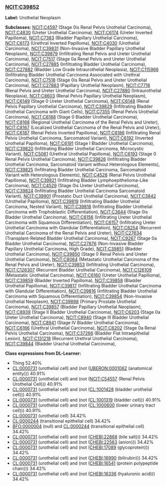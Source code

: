 
### [NCIT:C39852](http://purl.obolibrary.org/obo/NCIT_C39852)
**Label:** Urothelial Neoplasm

**Subclasses:** [NCIT:C4597](http://purl.obolibrary.org/obo/NCIT_C4597) (Stage 0is Renal Pelvis Urothelial Carcinoma), [NCIT:C4830](http://purl.obolibrary.org/obo/NCIT_C4830) (Ureter Urothelial Carcinoma), [NCIT:C6174](http://purl.obolibrary.org/obo/NCIT_C6174) (Ureter Inverted Papilloma), [NCIT:C7383](http://purl.obolibrary.org/obo/NCIT_C7383) (Bladder Papillary Urothelial Carcinoma), [NCIT:C6173](http://purl.obolibrary.org/obo/NCIT_C6173) (Urethral Inverted Papilloma), [NCIT:C4030](http://purl.obolibrary.org/obo/NCIT_C4030) (Urothelial Carcinoma), [NCIT:C39831](http://purl.obolibrary.org/obo/NCIT_C39831) (Non-Invasive Bladder Papillary Urothelial Neoplasm), [NCIT:C39879](http://purl.obolibrary.org/obo/NCIT_C39879) (Infiltrating Renal Pelvis and Ureter Urothelial Carcinoma), [NCIT:C7517](http://purl.obolibrary.org/obo/NCIT_C7517) (Stage 0a Renal Pelvis and Ureter Urothelial Carcinoma), [NCIT:C27885](http://purl.obolibrary.org/obo/NCIT_C27885) (Infiltrating Bladder Urothelial Carcinoma), [NCIT:C27882](http://purl.obolibrary.org/obo/NCIT_C27882) (Bladder Low Grade Intraurothelial Neoplasia), [NCIT:C115966](http://purl.obolibrary.org/obo/NCIT_C115966) (Infiltrating Bladder Urothelial Carcinoma Associated with Urethral Carcinoma), [NCIT:C7518](http://purl.obolibrary.org/obo/NCIT_C7518) (Stage 0is Renal Pelvis and Ureter Urothelial Carcinoma), [NCIT:C27883](http://purl.obolibrary.org/obo/NCIT_C27883) (Papillary Urothelial Neoplasm), [NCIT:C7716](http://purl.obolibrary.org/obo/NCIT_C7716) (Renal Pelvis and Ureter Urothelial Carcinoma), [NCIT:C27880](http://purl.obolibrary.org/obo/NCIT_C27880) (Intraurothelial Neoplasia), [NCIT:C8603](http://purl.obolibrary.org/obo/NCIT_C8603) (Renal Pelvis Papillary Urothelial Neoplasm), [NCIT:C6149](http://purl.obolibrary.org/obo/NCIT_C6149) (Stage 0 Ureter Urothelial Carcinoma), [NCIT:C6148](http://purl.obolibrary.org/obo/NCIT_C6148) (Renal Pelvis Papillary Urothelial Carcinoma), [NCIT:C39829](http://purl.obolibrary.org/obo/NCIT_C39829) (Infiltrating Bladder Urothelial Carcinoma with Giant Cells), [NCIT:C7355](http://purl.obolibrary.org/obo/NCIT_C7355) (Renal Pelvis Urothelial Carcinoma), [NCIT:C6188](http://purl.obolibrary.org/obo/NCIT_C6188) (Stage 0 Bladder Urothelial Carcinoma), [NCIT:C8168](http://purl.obolibrary.org/obo/NCIT_C8168) (Regional Urothelial Carcinoma of the Renal Pelvis and Ureter), [NCIT:C8167](http://purl.obolibrary.org/obo/NCIT_C8167) (Localized Urothelial Carcinoma of the Renal Pelvis and Ureter), [NCIT:C6187](http://purl.obolibrary.org/obo/NCIT_C6187) (Renal Pelvis Inverted Papilloma), [NCIT:C6186](http://purl.obolibrary.org/obo/NCIT_C6186) (Infiltrating Renal Pelvis Urothelial Carcinoma, Sarcomatoid Variant), [NCIT:C6192](http://purl.obolibrary.org/obo/NCIT_C6192) (Inverted Urothelial Papilloma), [NCIT:C6191](http://purl.obolibrary.org/obo/NCIT_C6191) (Stage I Bladder Urothelial Carcinoma), [NCIT:C39820](http://purl.obolibrary.org/obo/NCIT_C39820) (Infiltrating Bladder Urothelial Carcinoma, Microcystic Variant), [NCIT:C5061](http://purl.obolibrary.org/obo/NCIT_C5061) (Urethral Urothelial Papilloma), [NCIT:C6193](http://purl.obolibrary.org/obo/NCIT_C6193) (Stage 0 Renal Pelvis Urothelial Carcinoma), [NCIT:C39826](http://purl.obolibrary.org/obo/NCIT_C39826) (Infiltrating Bladder Urothelial Carcinoma, Sarcomatoid Variant without Heterologous Elements), [NCIT:C39825](http://purl.obolibrary.org/obo/NCIT_C39825) (Infiltrating Bladder Urothelial Carcinoma, Sarcomatoid Variant with Heterologous Elements), [NCIT:C4528](http://purl.obolibrary.org/obo/NCIT_C4528) (Renal Pelvis Urothelial Papilloma), [NCIT:C39821](http://purl.obolibrary.org/obo/NCIT_C39821) (Infiltrating Bladder Lymphoepithelioma-Like Carcinoma), [NCIT:C4529](http://purl.obolibrary.org/obo/NCIT_C4529) (Stage 0is Ureter Urothelial Carcinoma), [NCIT:C39824](http://purl.obolibrary.org/obo/NCIT_C39824) (Infiltrating Bladder Urothelial Carcinoma Sarcomatoid Variant), [NCIT:C39901](http://purl.obolibrary.org/obo/NCIT_C39901) (Prostatic Duct Urothelial Carcinoma), [NCIT:C3842](http://purl.obolibrary.org/obo/NCIT_C3842) (Urothelial Papilloma), [NCIT:C39819](http://purl.obolibrary.org/obo/NCIT_C39819) (Infiltrating Bladder Urothelial Carcinoma, Nested Variant), [NCIT:C39818](http://purl.obolibrary.org/obo/NCIT_C39818) (Infiltrating Bladder Urothelial Carcinoma with Trophoblastic Differentiation), [NCIT:C3644](http://purl.obolibrary.org/obo/NCIT_C3644) (Stage 0is Bladder Urothelial Carcinoma), [NCIT:C6156](http://purl.obolibrary.org/obo/NCIT_C6156) (Infiltrating Ureter Urothelial Carcinoma with Squamous Differentiation), [NCIT:C6157](http://purl.obolibrary.org/obo/NCIT_C6157) (Infiltrating Ureter Urothelial Carcinoma with Glandular Differentiation), [NCIT:C8254](http://purl.obolibrary.org/obo/NCIT_C8254) (Recurrent Urothelial Carcinoma of the Renal Pelvis and Ureter), [NCIT:C27634](http://purl.obolibrary.org/obo/NCIT_C27634) (Transplant-Related Bladder Urothelial Carcinoma), [NCIT:C9267](http://purl.obolibrary.org/obo/NCIT_C9267) (Stage 0a Bladder Urothelial Carcinoma), [NCIT:C27876](http://purl.obolibrary.org/obo/NCIT_C27876) (Non-Invasive Bladder Papillary Urothelial Carcinoma, High Grade), [NCIT:C39851](http://purl.obolibrary.org/obo/NCIT_C39851) (Bladder Urothelial Carcinoma), [NCIT:C39850](http://purl.obolibrary.org/obo/NCIT_C39850) (Stage 0 Renal Pelvis and Ureter Urothelial Carcinoma), [NCIT:C8064](http://purl.obolibrary.org/obo/NCIT_C8064) (Metastatic Urothelial Carcinoma of the Renal Pelvis and Ureter), [NCIT:C39853](http://purl.obolibrary.org/obo/NCIT_C39853) (Infiltrating Urothelial Carcinoma), [NCIT:C126307](http://purl.obolibrary.org/obo/NCIT_C126307) (Recurrent Bladder Urothelial Carcinoma), [NCIT:C126109](http://purl.obolibrary.org/obo/NCIT_C126109) (Metastatic Urothelial Carcinoma), [NCIT:C6160](http://purl.obolibrary.org/obo/NCIT_C6160) (Ureter Urothelial Papilloma), [NCIT:C39859](http://purl.obolibrary.org/obo/NCIT_C39859) (Bladder Inverted Papilloma), [NCIT:C39858](http://purl.obolibrary.org/obo/NCIT_C39858) (Bladder Urothelial Papilloma), [NCIT:C39817](http://purl.obolibrary.org/obo/NCIT_C39817) (Infiltrating Bladder Urothelial Carcinoma with Glandular Differentiation), [NCIT:C39816](http://purl.obolibrary.org/obo/NCIT_C39816) (Infiltrating Bladder Urothelial Carcinoma with Squamous Differentiation), [NCIT:C39854](http://purl.obolibrary.org/obo/NCIT_C39854) (Non-Invasive Urothelial Neoplasm), [NCIT:C39898](http://purl.obolibrary.org/obo/NCIT_C39898) (Primary Prostate Urothelial Carcinoma), [NCIT:C39857](http://purl.obolibrary.org/obo/NCIT_C39857) (Bladder Papillary Urothelial Neoplasm), [NCIT:C8939](http://purl.obolibrary.org/obo/NCIT_C8939) (Stage II Bladder Urothelial Carcinoma), [NCIT:C6203](http://purl.obolibrary.org/obo/NCIT_C6203) (Stage 0a Ureter Urothelial Carcinoma), [NCIT:C8940](http://purl.obolibrary.org/obo/NCIT_C8940) (Stage III Bladder Urothelial Carcinoma), [NCIT:C8941](http://purl.obolibrary.org/obo/NCIT_C8941) (Stage IV Bladder Urothelial Carcinoma), [NCIT:C6166](http://purl.obolibrary.org/obo/NCIT_C6166) (Urethral Urothelial Carcinoma), [NCIT:C6202](http://purl.obolibrary.org/obo/NCIT_C6202) (Stage 0a Renal Pelvis Urothelial Carcinoma), [NCIT:C37266](http://purl.obolibrary.org/obo/NCIT_C37266) (Bladder Flat Intraepithelial Lesion), [NCIT:C131218](http://purl.obolibrary.org/obo/NCIT_C131218) (Recurrent Urethral Urothelial Carcinoma), [NCIT:C39844](http://purl.obolibrary.org/obo/NCIT_C39844) (Bladder Urachal Urothelial Carcinoma), 

**Class expressions from DL-Learner:**

- Thing 52.40%
- [CL:0000731](http://purl.obolibrary.org/obo/CL_0000731) (urothelial cell) and (not ([UBERON:0001062](http://purl.obolibrary.org/obo/UBERON_0001062) (anatomical entity))) 40.91%
- [CL:0000731](http://purl.obolibrary.org/obo/CL_0000731) (urothelial cell) and (not ([NCIT:C54557](http://purl.obolibrary.org/obo/NCIT_C54557) (Renal Pelvis Urothelial Cell))) 40.91%
- [CL:0000731](http://purl.obolibrary.org/obo/CL_0000731) (urothelial cell) and (not ([CL:1001428](http://purl.obolibrary.org/obo/CL_1001428) (bladder urothelial cell))) 40.91%
- [CL:0000731](http://purl.obolibrary.org/obo/CL_0000731) (urothelial cell) and (not ([CL:1001319](http://purl.obolibrary.org/obo/CL_1001319) (bladder cell))) 40.91%
- [CL:0000731](http://purl.obolibrary.org/obo/CL_0000731) (urothelial cell) and (not ([CL:1000600](http://purl.obolibrary.org/obo/CL_1000600) (lower urinary tract cell))) 40.91%
- [CL:0000731](http://purl.obolibrary.org/obo/CL_0000731) (urothelial cell) 34.42%
- [CL:0000244](http://purl.obolibrary.org/obo/CL_0000244) (transitional epithelial cell) 34.42%
- [BFO:0000004](http://purl.obolibrary.org/obo/BFO_0000004) (null) and [CL:0000244](http://purl.obolibrary.org/obo/CL_0000244) (transitional epithelial cell) 34.42%
- [CL:0000731](http://purl.obolibrary.org/obo/CL_0000731) (urothelial cell) and (not ([CHEBI:22868](http://purl.obolibrary.org/obo/CHEBI_22868) (bile salt))) 34.42%
- [CL:0000731](http://purl.obolibrary.org/obo/CL_0000731) (urothelial cell) and (not ([CHEBI:22563](http://purl.obolibrary.org/obo/CHEBI_22563) (anion))) 34.42%
- [CL:0000731](http://purl.obolibrary.org/obo/CL_0000731) (urothelial cell) and (not ([CHEBI:17089](http://purl.obolibrary.org/obo/CHEBI_17089) (glycoprotein))) 34.42%
- [CL:0000731](http://purl.obolibrary.org/obo/CL_0000731) (urothelial cell) and (not ([CHEBI:16990](http://purl.obolibrary.org/obo/CHEBI_16990) (bilirubin))) 34.42%
- [CL:0000731](http://purl.obolibrary.org/obo/CL_0000731) (urothelial cell) and (not ([CHEBI:16541](http://purl.obolibrary.org/obo/CHEBI_16541) (protein polypeptide chain))) 34.42%
- [CL:0000731](http://purl.obolibrary.org/obo/CL_0000731) (urothelial cell) and (not ([CHEBI:16336](http://purl.obolibrary.org/obo/CHEBI_16336) (hyaluronic acid))) 34.42%


